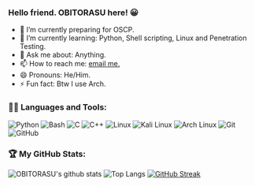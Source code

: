 ### Hello friend. OBITORASU here! 😀



- 🔭 I’m currently preparing for OSCP.
- 🌱 I’m currently learning: Python, Shell scripting, Linux and Penetration Testing.
- 💬 Ask me about: Anything.
- 📫 How to reach me: [email me.](obitogod@protonmail.com)
- 😄 Pronouns: He/Him. 
- ⚡ Fun fact: Btw I use Arch.

### 🐱‍💻 Languages and Tools:
![Python](https://img.shields.io/badge/-Python-3776AB?logo=Python&logoColor=white&style=for-the-badge)
![Bash](https://img.shields.io/badge/-Bash-4EAA25?logo=GNU%20Bash&logoColor=white&style=for-the-badge)
![C](https://img.shields.io/badge/-A8B9CC?logo=C&logoColor=white&style=for-the-badge)
![C++](https://img.shields.io/badge/-C++-00599C?logo=C++&logoColor=white&style=for-the-badge)
![Linux](https://img.shields.io/badge/-Linux-FCC624?logo=Linux&logoColor=white&style=for-the-badge)
![Kali Linux](https://img.shields.io/badge/-Kali%20Linux-557C94?logo=Kali%20Linux&logoColor=white&style=for-the-badge)
![Arch Linux](https://img.shields.io/badge/-Arch%20Linux-1793D1?logo=Arch%20Linux&logoColor=white&style=for-the-badge)
![Git](https://img.shields.io/badge/-Git-F05032?logo=Git&logoColor=white&style=for-the-badge)
![GitHub](https://img.shields.io/badge/-GitHub-181717?logo=GitHub&logoColor=white&style=for-the-badge)



### 🏆 My GitHub Stats: 

![OBITORASU's github stats](https://github-readme-stats.vercel.app/api?username=OBITORASU&show_icons=true&include_all_commits=true&theme=dracula)
![Top Langs](https://github-readme-stats.vercel.app/api/top-langs/?username=OBITORASU&theme=dracula)
[![GitHub Streak](https://github-readme-streak-stats.herokuapp.com/?user=OBITORASU&theme=dracula)](https://github.com/DenverCoder1/github-readme-streak-stats)
